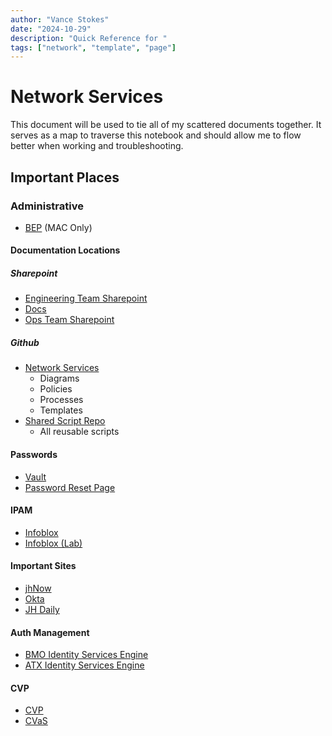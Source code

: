 ```yaml
---
author: "Vance Stokes"
date: "2024-10-29"
description: "Quick Reference for "
tags: ["network", "template", "page"]
---
```


# Network Services

This document will be used to tie all of my scattered documents together. It serves as a map to traverse this notebook and should allow me to flow better when working and troubleshooting.

## Important Places

### Administrative

- [BEP](https://bep.jackhenry.com) (MAC Only)

#### Documentation Locations

##### Sharepoint

- [Engineering Team Sharepoint](https://jackhenry.sharepoint.com/sites/teoantc/SitePages/CollabHome.aspx)
- [Docs](https://jackhenry.sharepoint.com/sites/teoantc/TSANT%20Document%20Repository/Forms/AllItems.aspx?id=%2Fsites%2Fteoantc%2FTSANT%20Document%20Repository%2FTS%2DNetwork%20Engineering&viewid=83d39887%2D8fe4%2D4f78%2D80b2%2D4e81e40a21ed)
- [Ops Team Sharepoint](https://jackhenry.sharepoint.com/sites/TSO-NetworkandTelephonyEngineering/SitePages/Network-Support.aspx?OR=Teams-HL&CT=1685990310749&clickparams=eyJBcHBOYW1lIjoiVGVhbXMtRGVza3RvcCIsIkFwcFZlcnNpb24iOiIyOC8yMzA1MDEwMDQyMiIsIkhhc0ZlZGVyYXRlZFVzZXIiOmZhbHNlfQ%3D%3D)

##### Github

- [Network Services](https://github.com/jkhy/network-services)
  - Diagrams
  - Policies
  - Processes
  - Templates
- [Shared Script Repo](https://github.com/jkhy/ts-script-repo)
  - All reusable scripts

#### Passwords

- [Vault](https://vault.jhatechservices.com)
- [Password Reset Page](https://bupr.jhatechservices.com/my.policy)

#### IPAM

- [Infoblox](https://jhaddi.jkhy.com/ui/)
- [Infoblox (Lab)](https:/prod-infoblox.jhatechservices.com/ui/)

#### Important Sites

- [jhNow](https://jhnow.service-now.com/esc)
- [Okta](https://jackhenry.okta.com)
- [JH Daily](https://jackhenry.sharepoint.com/)

#### Auth Management

- [BMO Identity Services Engine](https://bmomnise01.jkhy.com/admin/)
- [ATX Identity Services Engine](https://atxmnise01.jkhy.com/admin/login.jsp)

#### CVP

- [CVP](https://website-url)
- [CVaS](https://website-url)